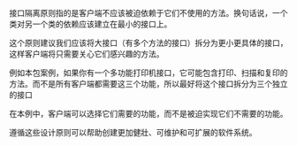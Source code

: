 接口隔离原则指的是客户端不应该被迫依赖于它们不使用的方法。换句话说，一个类对另一个类的依赖应该建立在最小的接口上。

这个原则建议我们应该将大接口（有多个方法的接口）拆分为更小更具体的接口，这样客户端将只需要关心它们感兴趣的方法。

例如本包案例，如果你有一个多功能打印机接口，它可能包含打印、扫描和复印的方法。而不是所有客户端都需要这三个功能，所以最好将这个接口拆分为三个独立的接口

在本例中，客户端可以选择它们需要的功能，而不是被迫实现它们不需要的功能。

遵循这些设计原则可以帮助创建更加健壯、可维护和可扩展的软件系统。
